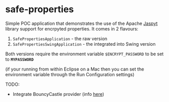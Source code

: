 # safe-properties

Simple POC application that demonstrates the use of the Apache [Jaspyt](http://www.jasypt.org/index.html) library support for encrpyted properties. It comes in 2 flavours:

1. `SafePropertiesApplication` - the raw version
2. `SafePropertiesSwingApplication` - the integrated into Swing version

Both versions require the environment variable `$ENCRYPT_PASSWORD` to be set to **`MYPASSWORD`**

(if your running from within Eclipse on a Mac then you can set the environment variable through the Run Configuration settings)

TODO:

- Integrate BouncyCastle provider (info [here](http://www.jasypt.org/non-default-providers.html))
